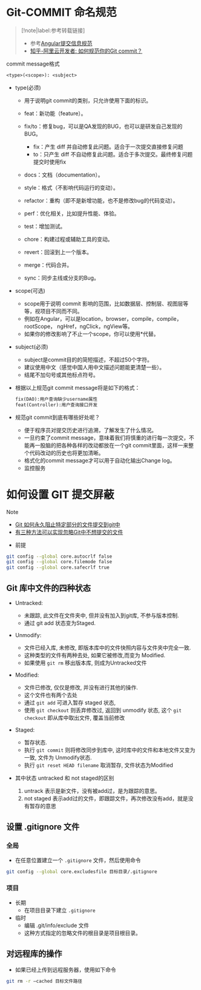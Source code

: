 # Git-COMMIT 命名规范
>[!note|label:参考转载链接]
> - 参考[Angular提交信息规范](https://zj-git-guide.readthedocs.io/zh-cn/latest/message/Angular提交信息规范/#angular)
> - [知乎-阿里云开发者: 如何规范你的Git commit？](https://zhuanlan.zhihu.com/p/182553920)

commit message格式
```txt
<type>(<scope>): <subject>
```
- type(必须)
    - 用于说明git commit的类别，只允许使用下面的标识。

    - feat：新功能（feature）。
    - fix/to：修复bug，可以是QA发现的BUG，也可以是研发自己发现的BUG。
        - fix：产生 diff 并自动修复此问题。适合于一次提交直接修复问题
        - to：只产生 diff 不自动修复此问题。适合于多次提交。最终修复问题提交时使用fix
    - docs：文档（documentation）。
    - style：格式（不影响代码运行的变动）。
    - refactor：重构（即不是新增功能，也不是修改bug的代码变动）。
    - perf：优化相关，比如提升性能、体验。
    - test：增加测试。
    - chore：构建过程或辅助工具的变动。
    - revert：回滚到上一个版本。
    - merge：代码合并。
    - sync：同步主线或分支的Bug。

- scope(可选)
    - scope用于说明 commit 影响的范围，比如数据层、控制层、视图层等等，视项目不同而不同。
    - 例如在Angular，可以是location，browser，compile，compile，rootScope， ngHref，ngClick，ngView等。
    - 如果你的修改影响了不止一个scope，你可以使用*代替。

- subject(必须)
    - subject是commit目的的简短描述，不超过50个字符。
    - 建议使用中文（感觉中国人用中文描述问题能更清楚一些）。
    - 结尾不加句号或其他标点符号。

- 根据以上规范git commit message将是如下的格式：
    ```txt
    fix(DAO):用户查询缺少username属性 
    feat(Controller):用户查询接口开发
    ```

- 规范git commit到底有哪些好处呢？
    - 便于程序员对提交历史进行追溯，了解发生了什么情况。
    - 一旦约束了commit message，意味着我们将慎重的进行每一次提交，不能再一股脑的把各种各样的改动都放在一个git commit里面，这样一来整个代码改动的历史也将更加清晰。
    - 格式化的commit message才可以用于自动化输出Change log。
    - 监控服务

# 如何设置 GIT 提交屏蔽
>[!note]
> - [Git 如何永久阻止特定部分的文件提交到git中](https://deepinout.com/git/git-questions/323_git_how_to_permanently_prevent_specific_part_of_a_file_from_being_committed_in_git.html)
> - [有三种方法可以实现忽略Git中不想提交的文件](https://blog.csdn.net/hjc_042043/article/details/135965334)

- 前提
```bash
git config --global core.autocrlf false
git config --global core.filemode false
git config --global core.safecrlf true
```

## Git 库中文件的四种状态
- Untracked:
    - 未跟踪, 此文件在文件夹中, 但并没有加入到git库, 不参与版本控制. 
    - 通过 git add 状态变为Staged.
- Unmodify:
    - 文件已经入库, 未修改, 即版本库中的文件快照内容与文件夹中完全一致. 
    - 这种类型的文件有两种去处, 如果它被修改,而变为 Modified. 
    - 如果使用 `git rm` 移出版本库, 则成为Untracked文件
- Modified:
    - 文件已修改, 仅仅是修改, 并没有进行其他的操作. 
    - 这个文件也有两个去处
    - 通过 `git add` 可进入暂存 staged 状态,
    - 使用 `git checkout` 则丢弃修改过, 返回到 unmodify 状态, 这个 `git checkout` 即从库中取出文件, 覆盖当前修改
- Staged:
    - 暂存状态.
    - 执行 `git commit` 则将修改同步到库中, 这时库中的文件和本地文件又变为一致, 文件为 Unmodify状态.
    - 执行 `git reset HEAD filename` 取消暂存, 文件状态为Modified

- 其中状态 untracked 和 not staged的区别
    1. untrack     表示是新文件，没有被add过，是为跟踪的意思。
    2. not staged  表示add过的文件，即跟踪文件，再次修改没有add，就是没有暂存的意思

## 设置 .gitignore 文件
### 全局
- 在任意位置建立一个 `.gitignore` 文件，然后使用命令
```bash
git config --global core.excludesfile 目标目录/.gitignore
```

### 项目
- 长期
    - 在项目目录下建立 `.gitignore` 
- 临时
    - 编辑 .git/info/exclude 文件
    - 这种方式指定的忽略文件的根目录是项目根目录。

## 对远程库的操作
- 如果已经上传到远程服务器，使用如下命令
```bash
git rm -r –cached 目标文件路径
```
